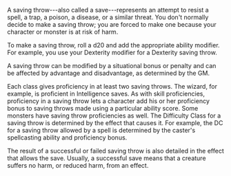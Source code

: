 A saving throw---also called a save---represents an attempt to resist a
spell, a trap, a poison, a disease, or a similar threat. You don't
normally decide to make a saving throw; you are forced to make one
because your character or monster is at risk of harm.

To make a saving throw, roll a d20 and add the appropriate ability
modifier. For example, you use your Dexterity modifier for a Dexterity
saving throw.

A saving throw can be modified by a situational bonus or penalty and can
be affected by advantage and disadvantage, as determined by the GM.

Each class gives proficiency in at least two saving throws. The wizard,
for example, is proficient in Intelligence saves. As with skill
proficiencies, proficiency in a saving throw lets a character add his or
her proficiency bonus to saving throws made using a particular ability
score. Some monsters have saving throw proficiencies as well. The
Difficulty Class for a saving throw is determined by the effect that
causes it. For example, the DC for a saving throw allowed by a spell is
determined by the caster's spellcasting ability and proficiency bonus.

The result of a successful or failed saving throw is also detailed in
the effect that allows the save. Usually, a successful save means that a
creature suffers no harm, or reduced harm, from an effect.
